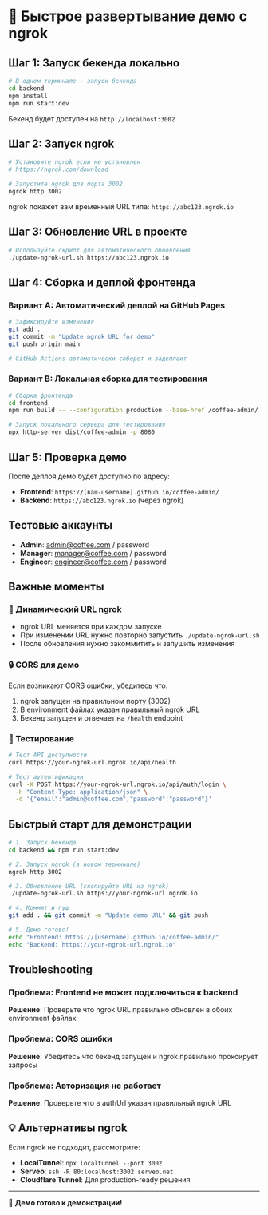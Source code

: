 # 🚀 Быстрое развертывание демо с ngrok

## Шаг 1: Запуск бекенда локально

```bash
# В одном терминале - запуск бекенда
cd backend
npm install
npm run start:dev
```

Бекенд будет доступен на `http://localhost:3002`

## Шаг 2: Запуск ngrok

```bash
# Установите ngrok если не установлен
# https://ngrok.com/download

# Запустите ngrok для порта 3002
ngrok http 3002
```

ngrok покажет вам временный URL типа: `https://abc123.ngrok.io`

## Шаг 3: Обновление URL в проекте

```bash
# Используйте скрипт для автоматического обновления
./update-ngrok-url.sh https://abc123.ngrok.io
```

## Шаг 4: Сборка и деплой фронтенда

### Вариант A: Автоматический деплой на GitHub Pages

```bash
# Зафиксируйте изменения
git add .
git commit -m "Update ngrok URL for demo"
git push origin main

# GitHub Actions автоматически соберет и задеплоит
```

### Вариант B: Локальная сборка для тестирования

```bash
# Сборка фронтенда
cd frontend
npm run build -- --configuration production --base-href /coffee-admin/

# Запуск локального сервера для тестирования
npx http-server dist/coffee-admin -p 8080
```

## Шаг 5: Проверка демо

После деплоя демо будет доступно по адресу:

- **Frontend**: `https://[ваш-username].github.io/coffee-admin/`
- **Backend**: `https://abc123.ngrok.io` (через ngrok)

## Тестовые аккаунты

- **Admin**: admin@coffee.com / password
- **Manager**: manager@coffee.com / password
- **Engineer**: engineer@coffee.com / password

## Важные моменты

### 🔄 Динамический URL ngrok

- ngrok URL меняется при каждом запуске
- При изменении URL нужно повторно запустить `./update-ngrok-url.sh`
- После обновления нужно закоммитить и запушить изменения

### 🔒 CORS для демо

Если возникают CORS ошибки, убедитесь что:

1. ngrok запущен на правильном порту (3002)
2. В environment файлах указан правильный ngrok URL
3. Бекенд запущен и отвечает на `/health` endpoint

### 🧪 Тестирование

```bash
# Тест API доступности
curl https://your-ngrok-url.ngrok.io/api/health

# Тест аутентификации
curl -X POST https://your-ngrok-url.ngrok.io/api/auth/login \
  -H "Content-Type: application/json" \
  -d '{"email":"admin@coffee.com","password":"password"}'
```

## Быстрый старт для демонстрации

```bash
# 1. Запуск бекенда
cd backend && npm run start:dev

# 2. Запуск ngrok (в новом терминале)
ngrok http 3002

# 3. Обновление URL (скопируйте URL из ngrok)
./update-ngrok-url.sh https://your-ngrok-url.ngrok.io

# 4. Коммит и пуш
git add . && git commit -m "Update demo URL" && git push

# 5. Демо готово!
echo "Frontend: https://[username].github.io/coffee-admin/"
echo "Backend: https://your-ngrok-url.ngrok.io"
```

## Troubleshooting

### Проблема: Frontend не может подключиться к backend

**Решение**: Проверьте что ngrok URL правильно обновлен в обоих environment файлах

### Проблема: CORS ошибки

**Решение**: Убедитесь что бекенд запущен и ngrok правильно проксирует запросы

### Проблема: Авторизация не работает

**Решение**: Проверьте что в authUrl указан правильный ngrok URL

## 💡 Альтернативы ngrok

Если ngrok не подходит, рассмотрите:

- **LocalTunnel**: `npx localtunnel --port 3002`
- **Serveo**: `ssh -R 80:localhost:3002 serveo.net`
- **Cloudflare Tunnel**: Для production-ready решения

---

🎉 **Демо готово к демонстрации!**
